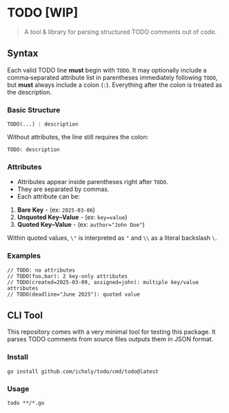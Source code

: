 # TODO [WIP]

> A tool & library for parsing structured TODO comments out of code.

## Syntax

Each valid TODO line **must** begin with `TODO`. It may optionally include a comma‐separated attribute list in parentheses immediately following `TODO`, but **must** always include a colon (`:`). Everything after the colon is treated as the description.

### Basic Structure

```
TODO(...) : description
```

Without attributes, the line still requires the colon:

```
TODO: description
```

### Attributes

- Attributes appear inside parentheses right after `TODO`.
- They are separated by commas.  
- Each attribute can be:

1. **Bare Key** - (ex: `2025-03-06`)
2. **Unquoted Key–Value**  - (ex: `key=value`)
3. **Quoted Key–Value**  - (ex: `author="John Doe"`)

Within quoted values, `\"` is interpreted as `"` and `\\` as a literal backslash `\`.

### Examples

```
// TODO: no attributes
// TODO(foo,bar): 2 key-only attributes
// TODO(created=2025-03-09, assigned=john): multiple key/value attributes
// TODO(deadline="June 2025"): quoted value 
```

## CLI Tool

This repository comes with a very minimal tool for testing this package.
It parses TODO comments from source files outputs them in JSON format.

### Install

```
go install github.com/icholy/todo/cmd/todo@latest
```

### Usage

```
todo **/*.go
```
